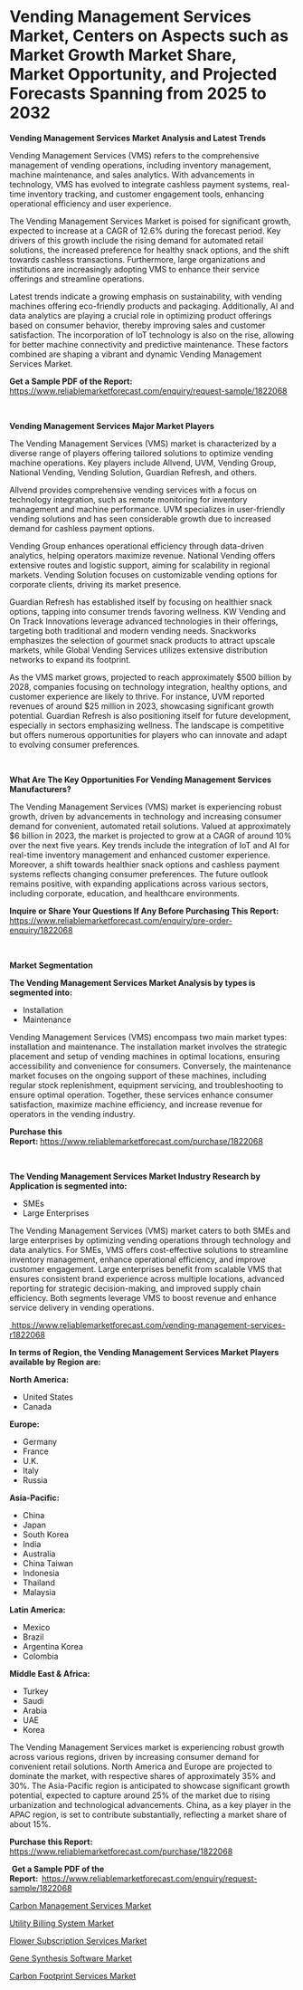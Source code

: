 <p><h1>Vending Management Services Market, Centers on Aspects such as Market Growth Market Share, Market Opportunity, and Projected Forecasts Spanning from 2025 to 2032</h1></p><p><strong>Vending Management Services Market Analysis and Latest Trends</strong></p>
<p><p>Vending Management Services (VMS) refers to the comprehensive management of vending operations, including inventory management, machine maintenance, and sales analytics. With advancements in technology, VMS has evolved to integrate cashless payment systems, real-time inventory tracking, and customer engagement tools, enhancing operational efficiency and user experience. </p><p>The Vending Management Services Market is poised for significant growth, expected to increase at a CAGR of 12.6% during the forecast period. Key drivers of this growth include the rising demand for automated retail solutions, the increased preference for healthy snack options, and the shift towards cashless transactions. Furthermore, large organizations and institutions are increasingly adopting VMS to enhance their service offerings and streamline operations.</p><p>Latest trends indicate a growing emphasis on sustainability, with vending machines offering eco-friendly products and packaging. Additionally, AI and data analytics are playing a crucial role in optimizing product offerings based on consumer behavior, thereby improving sales and customer satisfaction. The incorporation of IoT technology is also on the rise, allowing for better machine connectivity and predictive maintenance. These factors combined are shaping a vibrant and dynamic Vending Management Services Market.</p></p>
<p><strong>Get a Sample PDF of the Report:&nbsp;</strong> <a href="https://www.reliablemarketforecast.com/enquiry/request-sample/1822068?utm_campaign=1169&utm_medium=2&utm_source=Github&utm_content=ia&utm_term=09032025&utm_id=vending-management-services">https://www.reliablemarketforecast.com/enquiry/request-sample/1822068</a></p>
<p>&nbsp;</p>
<p><strong>Vending Management Services Major Market Players</strong></p>
<p><p>The Vending Management Services (VMS) market is characterized by a diverse range of players offering tailored solutions to optimize vending machine operations. Key players include Allvend, UVM, Vending Group, National Vending, Vending Solution, Guardian Refresh, and others.</p><p>Allvend provides comprehensive vending services with a focus on technology integration, such as remote monitoring for inventory management and machine performance. UVM specializes in user-friendly vending solutions and has seen considerable growth due to increased demand for cashless payment options.</p><p>Vending Group enhances operational efficiency through data-driven analytics, helping operators maximize revenue. National Vending offers extensive routes and logistic support, aiming for scalability in regional markets. Vending Solution focuses on customizable vending options for corporate clients, driving its market presence.</p><p>Guardian Refresh has established itself by focusing on healthier snack options, tapping into consumer trends favoring wellness. KW Vending and On Track Innovations leverage advanced technologies in their offerings, targeting both traditional and modern vending needs. Snackworks emphasizes the selection of gourmet snack products to attract upscale markets, while Global Vending Services utilizes extensive distribution networks to expand its footprint.</p><p>As the VMS market grows, projected to reach approximately $500 billion by 2028, companies focusing on technology integration, healthy options, and customer experience are likely to thrive. For instance, UVM reported revenues of around $25 million in 2023, showcasing significant growth potential. Guardian Refresh is also positioning itself for future development, especially in sectors emphasizing wellness. The landscape is competitive but offers numerous opportunities for players who can innovate and adapt to evolving consumer preferences.</p></p>
<p>&nbsp;</p>
<p><strong>What Are The Key Opportunities For Vending Management Services Manufacturers?</strong></p>
<p><p>The Vending Management Services (VMS) market is experiencing robust growth, driven by advancements in technology and increasing consumer demand for convenient, automated retail solutions. Valued at approximately $6 billion in 2023, the market is projected to grow at a CAGR of around 10% over the next five years. Key trends include the integration of IoT and AI for real-time inventory management and enhanced customer experience. Moreover, a shift towards healthier snack options and cashless payment systems reflects changing consumer preferences. The future outlook remains positive, with expanding applications across various sectors, including corporate, education, and healthcare environments.</p></p>
<p><strong>Inquire or Share Your Questions If Any Before Purchasing This Report:</strong> <a href="https://www.reliablemarketforecast.com/enquiry/pre-order-enquiry/1822068?utm_campaign=1169&utm_medium=2&utm_source=Github&utm_content=ia&utm_term=09032025&utm_id=vending-management-services">https://www.reliablemarketforecast.com/enquiry/pre-order-enquiry/1822068</a></p>
<p>&nbsp;</p>
<p><strong>Market Segmentation</strong></p>
<p><strong>The Vending Management Services Market Analysis by types is segmented into:</strong></p>
<p><ul><li>Installation</li><li>Maintenance</li></ul></p>
<p><p>Vending Management Services (VMS) encompass two main market types: installation and maintenance. The installation market involves the strategic placement and setup of vending machines in optimal locations, ensuring accessibility and convenience for consumers. Conversely, the maintenance market focuses on the ongoing support of these machines, including regular stock replenishment, equipment servicing, and troubleshooting to ensure optimal operation. Together, these services enhance consumer satisfaction, maximize machine efficiency, and increase revenue for operators in the vending industry.</p></p>
<p><strong>Purchase this Report:&nbsp;</strong><a href="https://www.reliablemarketforecast.com/purchase/1822068?utm_campaign=1169&utm_medium=2&utm_source=Github&utm_content=ia&utm_term=09032025&utm_id=vending-management-services">https://www.reliablemarketforecast.com/purchase/1822068</a></p>
<p>&nbsp;</p>
<p><strong>The Vending Management Services Market Industry Research by Application is segmented into:</strong></p>
<p><ul><li>SMEs</li><li>Large Enterprises</li></ul></p>
<p><p>The Vending Management Services (VMS) market caters to both SMEs and large enterprises by optimizing vending operations through technology and data analytics. For SMEs, VMS offers cost-effective solutions to streamline inventory management, enhance operational efficiency, and improve customer engagement. Large enterprises benefit from scalable VMS that ensures consistent brand experience across multiple locations, advanced reporting for strategic decision-making, and improved supply chain efficiency. Both segments leverage VMS to boost revenue and enhance service delivery in vending operations.</p></p>
<p><a href="https://www.reliablemarketforecast.com/vending-management-services-r1822068?utm_campaign=1169&utm_medium=2&utm_source=Github&utm_content=ia&utm_term=09032025&utm_id=vending-management-services">&nbsp;https://www.reliablemarketforecast.com/vending-management-services-r1822068</a></p>
<p><strong>In terms of Region, the Vending Management Services Market Players available by Region are:</strong></p>
<p>
    <p> <strong> North America: </strong>
        <ul>
            <li>United States</li>
            <li>Canada</li>
        </ul>
        </p> 
    <p> <strong> Europe: </strong>
        <ul>
            <li>Germany</li>
            <li>France</li>
            <li>U.K.</li>
            <li>Italy</li>
            <li>Russia</li>
        </ul>
        </p> 
    <p> <strong> Asia-Pacific: </strong>
        <ul>
            <li>China</li>
            <li>Japan</li>
            <li>South Korea</li>
            <li>India</li>
            <li>Australia</li>
            <li>China Taiwan</li>
            <li>Indonesia</li>
            <li>Thailand</li>
            <li>Malaysia</li>
        </ul>
        </p> 
    <p> <strong> Latin America: </strong>
        <ul>
            <li>Mexico</li>
            <li>Brazil</li>
            <li>Argentina Korea</li>
            <li>Colombia</li>
        </ul>
        </p> 
    <p> <strong> Middle East & Africa: </strong>
        <ul>
            <li>Turkey</li>
            <li>Saudi</li>
            <li>Arabia</li>
            <li>UAE</li>
            <li>Korea</li>
        </ul>
    </p>
    </p>
<p><p>The Vending Management Services market is experiencing robust growth across various regions, driven by increasing consumer demand for convenient retail solutions. North America and Europe are projected to dominate the market, with respective shares of approximately 35% and 30%. The Asia-Pacific region is anticipated to showcase significant growth potential, expected to capture around 25% of the market due to rising urbanization and technological advancements. China, as a key player in the APAC region, is set to contribute substantially, reflecting a market share of about 15%.</p></p>
<p><strong>Purchase this Report: </strong><a href="https://www.reliablemarketforecast.com/purchase/1822068?utm_campaign=1169&utm_medium=2&utm_source=Github&utm_content=ia&utm_term=09032025&utm_id=vending-management-services">https://www.reliablemarketforecast.com/purchase/1822068</a></p>
<p>&nbsp;<strong>Get a Sample PDF of the Report:&nbsp;&nbsp;</strong><a href="https://www.reliablemarketforecast.com/enquiry/request-sample/1822068?utm_campaign=1169&utm_medium=2&utm_source=Github&utm_content=ia&utm_term=09032025&utm_id=vending-management-services">https://www.reliablemarketforecast.com/enquiry/request-sample/1822068</a></p>
<p><strong></strong></p>
<p><p><a href="https://github.com/cherrivacius/Market-Research-Report-List-1/blob/main/carbon-management-services-market.md?utm_campaign=1169&utm_medium=2&utm_source=Github&utm_content=ia&utm_term=09032025&utm_id=vending-management-services">Carbon Management Services Market</a></p><p><a href="https://github.com/omduthkevork/Market-Research-Report-List-1/blob/main/utility-billing-system-market.md?utm_campaign=1169&utm_medium=2&utm_source=Github&utm_content=ia&utm_term=09032025&utm_id=vending-management-services">Utility Billing System Market</a></p><p><a href="https://github.com/mafuzakirju/Market-Research-Report-List-1/blob/main/flower-subscription-services-market.md?utm_campaign=1169&utm_medium=2&utm_source=Github&utm_content=ia&utm_term=09032025&utm_id=vending-management-services">Flower Subscription Services Market</a></p><p><a href="https://github.com/mcveathuane2/Market-Research-Report-List-1/blob/main/gene-synthesis-software-market.md?utm_campaign=1169&utm_medium=2&utm_source=Github&utm_content=ia&utm_term=09032025&utm_id=vending-management-services">Gene Synthesis Software Market</a></p><p><a href="https://github.com/akramisabtu/Market-Research-Report-List-1/blob/main/carbon-footprint-services-market.md?utm_campaign=1169&utm_medium=2&utm_source=Github&utm_content=ia&utm_term=09032025&utm_id=vending-management-services">Carbon Footprint Services Market</a></p></p>